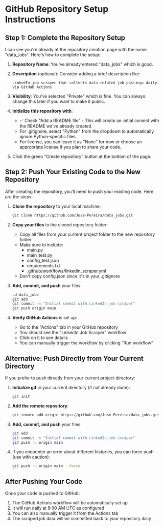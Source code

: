 # GitHub Repository Setup Instructions

## Step 1: Complete the Repository Setup

I can see you're already at the repository creation page with the name "data_jobs". Here's how to complete the setup:

1. **Repository Name**: You've already entered "data_jobs" which is good.

2. **Description** (optional): Consider adding a brief description like:
   ```
   LinkedIn job scraper that collects data-related job postings daily via GitHub Actions
   ```

3. **Visibility**: You've selected "Private" which is fine. You can always change this later if you want to make it public.

4. **Initialize this repository with**:
   - ✅ Check "Add a README file" - This will create an initial commit with the README we've already created.
   - For .gitignore, select "Python" from the dropdown to automatically ignore Python-specific files.
   - For license, you can leave it as "None" for now or choose an appropriate license if you plan to share your code.

5. Click the green "Create repository" button at the bottom of the page.

## Step 2: Push Your Existing Code to the New Repository

After creating the repository, you'll need to push your existing code. Here are the steps:

1. **Clone the repository** to your local machine:
   ```bash
   git clone https://github.com/Jose-Pereira/data_jobs.git
   ```

2. **Copy your files** to the cloned repository folder:
   - Copy all files from your current project folder to the new repository folder
   - Make sure to include:
     - main.py
     - main_test.py
     - config_test.json
     - requirements.txt
     - .github/workflows/linkedin_scraper.yml
   - Don't copy config.json since it's in your .gitignore

3. **Add, commit, and push** your files:
   ```bash
   cd data_jobs
   git add .
   git commit -m "Initial commit with LinkedIn job scraper"
   git push origin main
   ```

4. **Verify GitHub Actions** is set up:
   - Go to the "Actions" tab in your GitHub repository
   - You should see the "LinkedIn Job Scraper" workflow
   - Click on it to see details
   - You can manually trigger the workflow by clicking "Run workflow"

## Alternative: Push Directly from Your Current Directory

If you prefer to push directly from your current project directory:

1. **Initialize git** in your current directory (if not already done):
   ```bash
   git init
   ```

2. **Add the remote repository**:
   ```bash
   git remote add origin https://github.com/Jose-Pereira/data_jobs.git
   ```

3. **Add, commit, and push** your files:
   ```bash
   git add .
   git commit -m "Initial commit with LinkedIn job scraper"
   git push -u origin main
   ```

4. If you encounter an error about different histories, you can force push (use with caution):
   ```bash
   git push -u origin main --force
   ```

## After Pushing Your Code

Once your code is pushed to GitHub:

1. The GitHub Actions workflow will be automatically set up
2. It will run daily at 8:00 AM UTC as configured
3. You can also manually trigger it from the Actions tab
4. The scraped job data will be committed back to your repository daily
